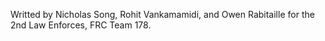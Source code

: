 Writted by Nicholas Song, Rohit Vankamamidi, and Owen Rabitaille for the 2nd Law Enforces, FRC Team 178.